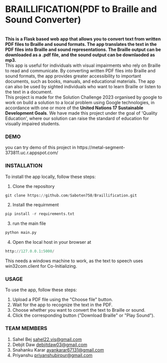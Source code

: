 <h1> BRAILLIFICATION(PDF to Braille and Sound Converter)</h1><br/>
<b>This is a Flask based web app that allows you to convert text from written PDF files to Braille and sound formats. The app translates the text in the PDF files into Braille and sound representations. The Braille output can be downloaded as a .pdf file, and the sound output can be downlaoded as mp3.</b></br>
This app is useful for individuals with visual impairments who rely on Braille to read and communicate. By converting written PDF files into Braille and sound formats, the app provides greater accessibility to important documents, such as books, manuals, and educational materials. The app can also be used by sighted individuals who want to learn Braille or listen to the text in a document.</br>
This project is made for the Solution Challenge 2023 organised by google to work on build a solution to a local problem using Google technologies, in accordance with one or more of the <b>United Nations 17 Sustainable Development Goals</b>. We have made this project under the goal of 'Quality Education', where our solution can raise the standard of education for visually impaired students.</br>

<h3>DEMO</h3>
  you can try demo of this project in https://metal-segment-373811.uc.r.appspot.com/</br>

<h3>INSTALLATION</h3>

To install the app locally, follow these steps:</br>
1. Clone the repository
```python
git clone https://github.com/Saboten758/Braillification.git
```
2. Install the requirnment
```python
pip install -r requirements.txt 
```
3. run the main file
```python
python main.py
```
4. Open the local host in your browser at
```python
http://127.0.0.1:5000/
```

This needs a windows machine to work, as the text to speech uses win32com.client for Co-Initializing.</br>

<h3>USAGE</h3>
To use the app, follow these steps:

1. Upload a PDF file using the "Choose file" button.
2. Wait for the app to recognize the text in the PDF.
3. Choose whether you want to convert the text to Braille or sound.
4. Click the corresponding button ("Download Braille" or "Play Sound").

<h3>TEAM MEMBERS</h3>

1. Sahel Bej  sahel22.vis@gmail.com
2. Debjit Daw  debjitdaw03@gmail.com
3. Snahanku Karar ayankarar67131@gmail.com
4. Priyanshu  priyanshubirpur@gmail.com
